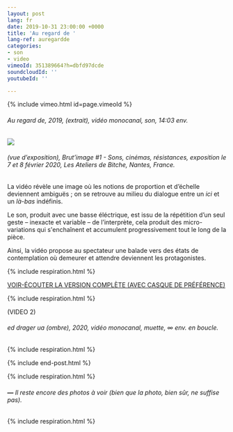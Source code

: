 ```yaml
---
layout: post
lang: fr
date: 2019-10-31 23:00:00 +0000
title: 'Au regard de '
lang-ref: auregardde
categories:
- son
- video
vimeoId: 351389664?h=dbfd97dcde
soundcloudId: ''
youtubeId: ''

---
```

{% include vimeo.html id=page.vimeoId %}

###### _Au regard de_, 2019, (extrait), vidéo monocanal, son, 14:03 env.

![](/mepierdoparaver/imgs/vlcsnap-00002-up.jpg)

###### (vue d’exposition), _Brut’image #1 - Sons, cinémas, résistances_, exposition le 7 et 8 février 2020, Les Ateliers de Bitche, Nantes, France.

La vidéo révèle une image où les notions de proportion et d’échelle deviennent ambiguës ; on se retrouve au milieu du dialogue entre un _ici_ et un _là-bas_ indéfinis. 

Le son, produit avec une basse éléctrique, est issu de la répétition d’un seul geste – inexacte et variable – de l’interprète, cela produit des micro-variations qui s'enchaînent et accumulent progressivement tout le long de la pièce.

Ainsi, la vidéo propose au spectateur une balade vers des états de contemplation où demeurer et attendre deviennent les protagonistes.

{% include respiration.html %}

[VOIR-ÉCOUTER LA VERSION COMPLÈTE (AVEC CASQUE DE PRÉFÉRENCE)](https://youtu.be/ouUvLWgmy_o)

{% include respiration.html %}

  
(VIDEO 2)

###### _ed drager ua (ombre)_, 2020, vidéo monocanal, muette, ∞ env. en boucle.

{% include respiration.html %}

{% include end-post.html %}

{% include respiration.html %}

###### **_—_** Il reste encore des photos à voir (bien que la photo, bien sûr, ne suffise pas).

{% include respiration.html %}